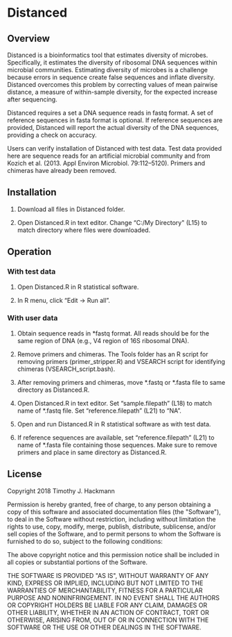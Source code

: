 # Distanced

## Overview
Distanced is a bioinformatics tool that estimates diversity of microbes.  Specifically, it estimates the diversity of ribosomal DNA sequences within microbial communities. Estimating diversity of microbes is a challenge because errors in sequence create false sequences and inflate diversity. Distanced overcomes this problem by correcting values of mean pairwise distance, a measure of within-sample diversity, for the expected increase after sequencing.

Distanced requires a set a DNA sequence reads in fastq format.  A set of reference sequences in fasta format is optional. If reference sequences are provided, Distanced will report the actual diversity of the DNA sequences, providing a check on accuracy.

Users can verify installation of Distanced with test data.  Test data provided here are sequence reads for an artificial microbial community and from Kozich et al. (2013. Appl Environ Microbiol. 79:112–5120).  Primers and chimeras have already been removed.  

## Installation

1)  Download all files in Distanced folder. 

2)  Open Distanced.R in text editor.  Change “C:/My Directory" (L15) to match directory where files were downloaded.  

## Operation 
### With test data
1)  Open Distanced.R in R statistical software.

2)  In R menu, click “Edit -> Run all”.

### With user data
1)  Obtain sequence reads in \*fastq format.  All reads should be for the same region of DNA (e.g., V4 region of 16S ribosomal DNA).  

2)  Remove primers and chimeras.  The Tools folder has an R script for removing primers (primer_stripper.R) and VSEARCH script for identifying chimeras (VSEARCH_script.bash).

3)  After removing primers and chimeras, move \*.fastq or \*.fasta file to same directory as Distanced.R.  

4)  Open Distanced.R in text editor.  Set “sample.filepath” (L18) to match name of \*.fastq  file.  Set “reference.filepath” (L21) to “NA”.

5)  Open and run Distanced.R in R statistical software as with test data.

6)  If reference sequences are available, set “reference.filepath” (L21) to name of \*.fasta file containing those sequences.  Make sure to remove primers and place in same directory as Distanced.R.

## License
Copyright 2018 Timothy J. Hackmann

Permission is hereby granted, free of charge, to any person obtaining a copy of this software and associated documentation files (the "Software"), to deal in the Software without restriction, including without limitation the rights to use, copy, modify, merge, publish, distribute, sublicense, and/or sell copies of the Software, and to permit persons to whom the Software is furnished to do so, subject to the following conditions:

The above copyright notice and this permission notice shall be included in all copies or substantial portions of the Software.

THE SOFTWARE IS PROVIDED "AS IS", WITHOUT WARRANTY OF ANY KIND, EXPRESS OR IMPLIED, INCLUDING BUT NOT LIMITED TO THE WARRANTIES OF MERCHANTABILITY, FITNESS FOR A PARTICULAR PURPOSE AND NONINFRINGEMENT. IN NO EVENT SHALL THE AUTHORS OR COPYRIGHT HOLDERS BE LIABLE FOR ANY CLAIM, DAMAGES OR OTHER LIABILITY, WHETHER IN AN ACTION OF CONTRACT, TORT OR OTHERWISE, ARISING FROM, OUT OF OR IN CONNECTION WITH THE SOFTWARE OR THE USE OR OTHER DEALINGS IN THE SOFTWARE.


